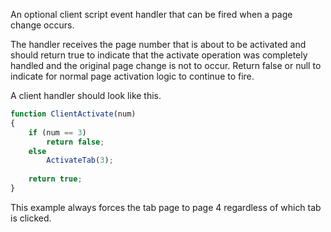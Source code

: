 ﻿An optional client script event handler that can be fired when a page change occurs. 

The handler receives the page number that is about to be activated and should return true to indicate that the activate operation was completely handled and the original page change is not to occur. Return false or null to indicate for normal page activation logic to continue to fire.

A client handler should look like this.
```javascript
function ClientActivate(num)
{
    if (num == 3)
        return false;
    else 
        ActivateTab(3);
        
    return true;    
}
```
This example always forces the tab page to page 4 regardless of which tab is clicked.